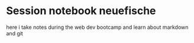 # Session notebook neuefische

here i take notes during the web dev bootcamp and learn about markdown and git

